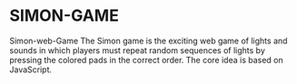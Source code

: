# SIMON-GAME
Simon-web-Game The Simon game is the exciting web game of lights and sounds in which players must repeat random sequences of lights by pressing the colored pads in the correct order. The core idea is based on JavaScript.
